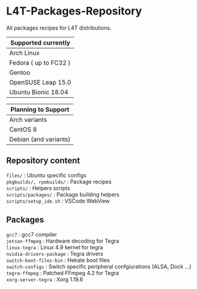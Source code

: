 # L4T-Packages-Repository

All packages recipes for L4T distributions.

| Supported currently   |
|-----------------------|
| Arch Linux            |
| Fedora ( up to FC32 ) |
| Gentoo                |
| OpenSUSE Leap 15.0    |
| Ubuntu Bionic 18.04   |

| Planning to Support   |
|-----------------------|
| Arch variants         |
| CentOS 8              |
| Debian (and variants) |

## Repository content

`files/` : Ubuntu specific configs \
`pkgbuilds/, rpmbuilds/` : Package recipes \
`scripts/` : Helpers scripts \
`scripts/packages/` : Package building helpers \
`scripts/setup_ide.sh` : VSCode WebView

## Packages

`gcc7` : gcc7 compiler \
`jetson-ffmpeg` : Hardware decoding for Tegra \
`linux-tegra` : Linux 4.9 kernel for tegra \
`nvidia-drivers-package` : Tegra drivers \
`switch-boot-files-bin` : Hekate boot files \
`switch-configs` : Switch specific peripheral confgiurations (ALSA, Dock ...) \
`tegra-ffmpeg` : Patched FFmpeg 4.2 for Tegra \
`xorg-server-tegra` : Xorg 1.19.6